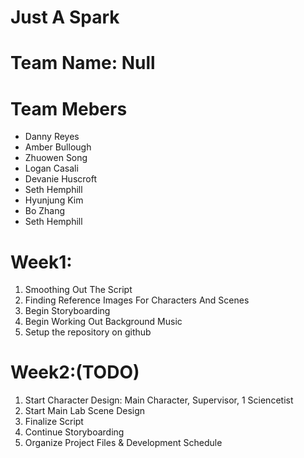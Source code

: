 # Just A Spark

# Team Name: Null

# Team Mebers
- Danny Reyes
- Amber Bullough
- Zhuowen Song
- Logan Casali
- Devanie Huscroft
- Seth Hemphill
- Hyunjung Kim
- Bo Zhang
- Seth Hemphill

# Week1:
1. Smoothing Out The Script
2. Finding Reference Images For Characters And Scenes
3. Begin Storyboarding 
4. Begin Working Out Background Music
5. Setup the repository on github

# Week2:(TODO)
1. Start Character Design: Main Character, Supervisor, 1 Sciencetist
2. Start Main Lab Scene Design
3. Finalize Script
4. Continue Storyboarding
5. Organize Project Files & Development Schedule
